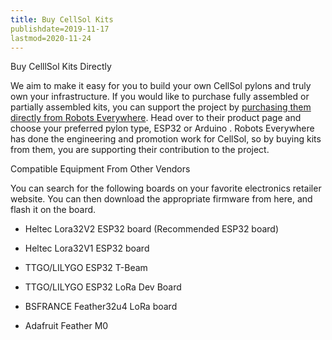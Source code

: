 ```yaml
---
title: Buy CellSol Kits
publishdate=2019-11-17
lastmod=2020-11-24
---
```


Buy CelllSol Kits Directly

We aim to make it easy for you to build your own CellSol pylons and truly own your infrastructure. If you would like to purchase fully assembled or partially assembled kits, you can support the project by [purchasing them directly from Robots Everywhere](https://www.robots-everywhere.com/store/index.php?route=product/search&search=cellsol). Head over to their product page and choose your preferred pylon type, ESP32 or Arduino . Robots Everywhere has done the engineering and promotion work for CellSol, so by buying kits from them, you are supporting their contribution to the project.

Compatible Equipment From Other Vendors

You can search for the following boards on your favorite electronics retailer website. You can then download the appropriate firmware from here, and flash it on the board.

* Heltec Lora32V2 ESP32 board (Recommended ESP32 board)
* Heltec Lora32V1 ESP32 board
* TTGO/LILYGO ESP32 T-Beam
* TTGO/LILYGO ESP32 LoRa Dev Board

* BSFRANCE Feather32u4 LoRa board
* Adafruit Feather M0

